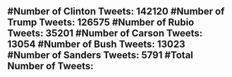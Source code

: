 #Number of Clinton Tweets: 142120
#Number of Trump Tweets: 126575
#Number of Rubio Tweets: 35201
#Number of Carson Tweets: 13054
#Number of Bush Tweets: 13023
#Number of Sanders Tweets: 5791
#Total Number of Tweets:  
---
